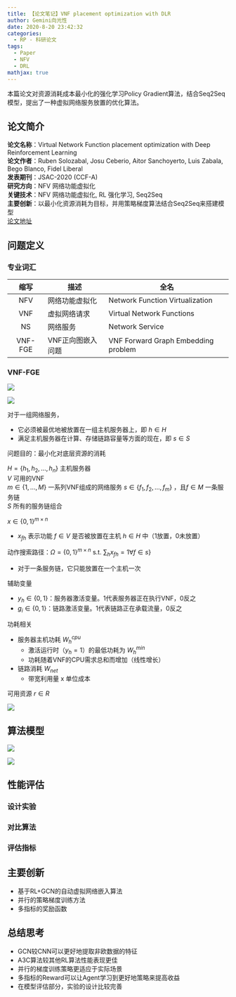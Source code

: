 ```yaml
---
title: 【论文笔记】VNF placement optimization with DLR
author: Gemini向光性
date: 2020-8-20 23:42:32
categories: 
  - RP - 科研论文
tags: 
  - Paper
  - NFV
  - DRL
mathjax: true
---
```


本篇论文对资源消耗成本最小化的强化学习Policy Gradient算法，结合Seq2Seq模型，提出了一种虚拟网络服务放置的优化算法。

## 论文简介

**论文名称**：Virtual Network Function placement optimization with Deep Reinforcement Learning  
**论文作者**：Ruben Solozabal, Josu Ceberio, Aitor Sanchoyerto, Luis Zabala, Bego Blanco, Fidel Liberal  
**发表期刊**：JSAC-2020 (CCF-A)  
**研究方向**：NFV 网络功能虚拟化  
**关键技术**：NFV 网络功能虚拟化, RL 强化学习, Seq2Seq  
**主要创新**：以最小化资源消耗为目标，并用策略梯度算法结合Seq2Seq来搭建模型  
[论文地址](https://ieeexplore.ieee.org/document/8945291)

<!-- more -->

## 问题定义

### 专业词汇

| 缩写 | 描述 | 全名 |
| :---:| --- | --- |
NFV | 网络功能虚拟化 | Network Function Virtualization
VNF | 虚拟网络请求 | Virtual Network Functions
NS  | 网络服务     | Network Service
VNF-FGE | VNF正向图嵌入问题 | VNF Forward Graph Embedding problem

### VNF-FGE

![ ](/resource/images/rp-vnf-placement-optimization-with-dlr-1.webp)

![ ](/resource/images/rp-vnf-placement-optimization-with-dlr-2.webp)

对于一组网络服务，

- 它必须被最优地被放置在一组主机服务器上，即 $h \in H$
- 满足主机服务器在计算、存储链路容量等方面的现在，即 $s \in S$

问题目的：最小化对底层资源的消耗

$H = \{ h_1, h_2, \dots, h_n \}$  主机服务器  
$V$ 可用的VNF  
$m \in \{1, \dots, M\}$  一系列VNF组成的网络服务
$s \in \{f_1, f_2, \dots, f_m \}$  ，且$f \in M$  一条服务链  
$S$ 所有的服务链组合

$x \in \{0, 1\}^{m\times n}$

- $x_{fh}$ 表示功能 $f \in V$ 是否被放置在主机 $h \in H$ 中（1放置，0未放置）

动作搜索路径：$\Omega = \{0,1\}^{m \times n}$ s.t. $\left.\sum_{h} x_{f h}=1 \forall f \in s\right\}$

- 对于一条服务链，它只能放置在一个主机一次

辅助变量

- $y_h \in \{0,1\}$：服务器激活变量。1代表服务器正在执行VNF，0反之
- $g_i \in \{0,1\}$：链路激活变量。1代表链路正在承载流量，0反之

功耗相关

- 服务器主机功耗 $W_h^{cpu}$
  - 激活运行时（$y_h = 1$）的最低功耗为 $W_h^{min}$
  - 功耗随着VNF的CPU需求总和而增加（线性增长）
- 链路消耗 $W_{net}$
  - 带宽利用量 x 单位成本

可用资源 $r \in R$

![ ](/resource/images/rp-vnf-placement-optimization-with-dlr-3.webp)

## 算法模型

![ ](/resource/images/rp-vnf-placement-optimization-with-dlr-4.webp)

![ ](/resource/images/rp-vnf-placement-optimization-with-dlr-5.webp)

## 性能评估

### 设计实验

### 对比算法

### 评估指标

## 主要创新

- 基于RL+GCN的自动虚拟网络嵌入算法
- 并行的策略梯度训练方法
- 多指标的奖励函数

## 总结思考

- GCN较CNN可以更好地提取非欧数据的特征
- A3C算法较其他RL算法性能表现更佳
- 并行的梯度训练策略更适应于实际场景
- 多指标的Reward可以让Agent学习到更好地策略来提高收益
- 在模型评估部分，实验的设计比较完善
